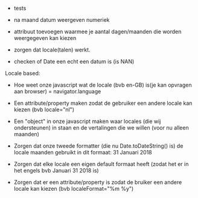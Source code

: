 - tests

- na maand datum weergeven numeriek

- attribuut toevoegen waarmee je aantal dagen/maanden die worden weergegeven kan kiezen

- zorgen dat locale(talen) werkt. 

- checken of Date een echt een datum is (is NAN)


Locale based:
- Hoe weet onze javascript wat de locale (bvb en-GB) is(je kan opvragen aan browser) = navigator.language
- Een attribute/property maken zodat de gebruiker een andere locale kan kiezen (bvb locale="nl")
- Een "object" in onze javascript maken waar locales (die wij ondersteunen) in staan en de vertalingen die we willen (voor nu alleen maanden)

- Zorgen dat onze tweede formatter  (die nu Date.toDateString() is) de locale maanden gebruikt in dit formaat: 31 Januari 2018
- Zorgen dat elke locale een eigen default formaat heeft (zodat het er in het engels bvb Januari 31 2018 is)
- Zorgen dat er een attribute/property is zodat de bruiker een andere locale kan kiezen (bvb localeFormat="%m %y")


